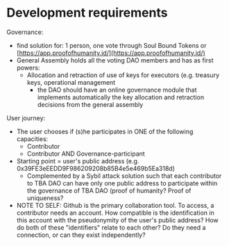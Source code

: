 # Development requirements

Governance:

* find solution for: 1 person, one vote through Soul Bound Tokens or [https://app.proofofhumanity.id/](https://app.proofofhumanity.id/)
* General Assembly holds all the voting DAO members and has as first powers:
  * Allocation and retraction of use of keys for executors (e.g. treasury keys, operational management
    * the DAO should have an online governance module that implements automatically the key allocation and retraction decisions from the general assembly&#x20;

User journey:

* The user chooses if (s)he participates in ONE of the following capacities:
  * Contributor
  * Contributor AND Governance-participant
* Starting point = user's public address (e.g. 0x39FE3eEEDD9F986209208b85B4e5e469b5Ea318d)
  * Complemented by a Sybil attack solution such that each contributor to TBA DAO can have only one public address to participate within the governance of TBA DAO (proof of humanity? Proof of uniqueness?
* NOTE TO SELF: Github is the primary collaboration tool. To access, a contributor needs an account. How compatible is the identification in this account with the pseudonymity of the user's public address? How do both of these "identifiers" relate to each other? Do they need a connection, or can they exist independently?
